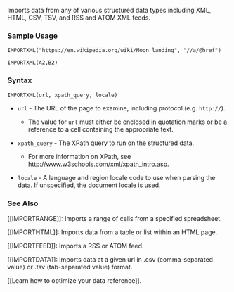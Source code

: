 Imports data from any of various structured data types including XML, HTML, CSV, TSV, and RSS and ATOM XML feeds.

### Sample Usage

`IMPORTXML("https://en.wikipedia.org/wiki/Moon_landing", "//a/@href")`

`IMPORTXML(A2,B2)`

### Syntax

`IMPORTXML(url, xpath_query, locale)`

* `url` - The URL of the page to examine, including protocol (e.g. `http://`).

  + The value for `url` must either be enclosed in quotation marks or be a reference to a cell containing the appropriate text.
* `xpath_query` - The XPath query to run on the structured data.

  + For more information on XPath, see <http://www.w3schools.com/xml/xpath_intro.asp>.
* `locale` - A language and region locale code to use when parsing the data. If unspecified, the document locale is used.

### See Also

[[IMPORTRANGE]]: Imports a range of cells from a specified spreadsheet.

[[IMPORTHTML]]: Imports data from a table or list within an HTML page.

[[IMPORTFEED]]: Imports a RSS or ATOM feed.

[[IMPORTDATA]]: Imports data at a given url in .csv (comma-separated value) or .tsv (tab-separated value) format.

[[Learn how to optimize your data reference]].